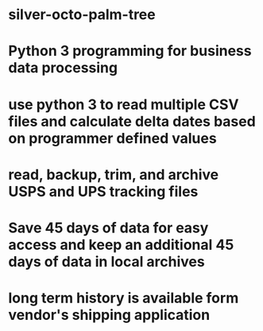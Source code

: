 # silver-octo-palm-tree
# Python 3 programming for business data processing
# use python 3 to read multiple CSV files and calculate delta dates based on programmer defined values
# read, backup, trim, and archive USPS and UPS tracking files
# Save 45 days of data for easy access and keep an additional 45 days of data in local archives
# long term history is available form vendor's shipping application
#
